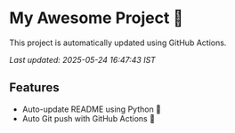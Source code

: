 # My Awesome Project 🚀

This project is automatically updated using GitHub Actions.

_Last updated: 2025-05-24 16:47:43 IST_

## Features
- Auto-update README using Python 🐍
- Auto Git push with GitHub Actions 🤖
